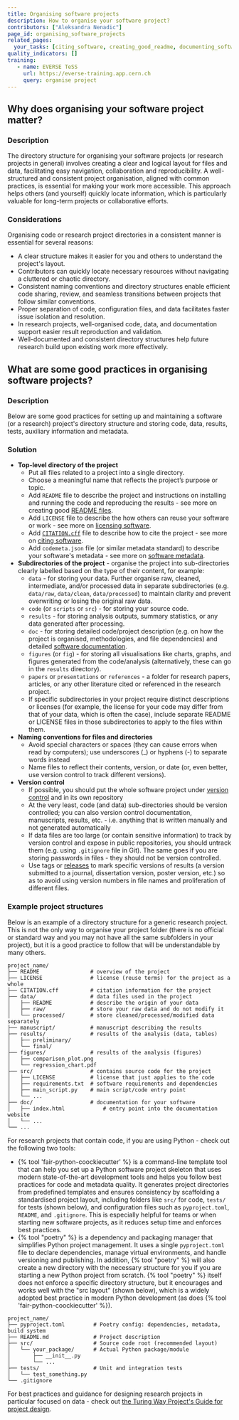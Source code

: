 ```yaml
---
title: Organising software projects
description: How to organise your software project?
contributors: ["Aleksandra Nenadic"]
page_id: organising_software_projects
related_pages:
  your_tasks: [citing_software, creating_good_readme, documenting_software, software_metadata]
quality_indicators: []
training:
   - name: EVERSE TeSS
     url: https://everse-training.app.cern.ch
     query: organise project
---
```


## Why does organising your software project matter?

### Description

The directory structure for organising your software projects (or research projects in general) 
involves creating a clear and logical layout for files and data, facilitating easy navigation, collaboration and reproducibility.
A well-structured and consistent project organisation, aligned with common practices, is essential for making your work more accessible. 
This approach helps others (and yourself) quickly locate information, which is particularly valuable for long-term projects or collaborative efforts.

### Considerations

Organising code or research project directories in a consistent manner is essential for several reasons:

- A clear structure makes it easier for you and others to understand the project's layout.
- Contributors can quickly locate necessary resources without navigating a cluttered or chaotic directory.
- Consistent naming conventions and directory structures enable efficient code sharing, review, and seamless transitions between projects that follow similar conventions.
- Proper separation of code, configuration files, and data facilitates faster issue isolation and resolution.
- In research projects, well-organised code, data, and documentation support easier result reproduction and validation.
- Well-documented and consistent directory structures help future research build upon existing work more effectively.

## What are some good practices in organising software projects?

### Description 
Below are some good practices for setting up and maintaining a software (or a research) project's directory structure and storing
code, data, results, tests, auxiliary information and metadata.

### Solution

- **Top-level directory of the project**
  - Put all files related to a project into a single directory. 
  - Choose a meaningful name that reflects the project’s purpose or topic.
  - Add `README` file to describe the project and instructions on installing and running the code and reproducing the results - see more on creating good [README files][creating_good_readme].
  - Add `LICENSE` file to describe the how others can reuse your software or work - see more on [licensing software][licensing_software].
  - Add [`CITATION.cff`][cff] file to describe how to cite the project - see more on [citing software][citing_software].
  - Add `codemeta.json` file (or similar metadata standard) to describe your software's metadata - see more on [software metadata][software_metadata].
- **Subdirectories of the project** - organise the project into sub-directories clearly labelled based on the type of their content, for example:
  - `data` - for storing your data. Further organise raw, cleaned, intermediate, and/or processed data in separate subdirectories (e.g. `data/raw`, `data/clean`, `data/processed`) to maintain clarity and prevent overwriting or losing the original raw data. 
  - `code` (or `scripts` or `src`) - for storing your source code.
  - `results` - for storing analysis outputs, summary statistics, or any data generated after processing.
  - `doc` - for storing detailed code/project description (e.g. on how the project is organised, methodologies, and file dependencies) and detailed [software documentation][software_documentation].
  - `figures` (or `fig`) - for storing all visualisations like charts, graphs, and figures generated from the code/analysis (alternatively, these can go in the `results` directory).
  - `papers` or `presentations` or `references` - a folder for research papers, articles, or any other literature cited or referenced in the research project.
  - If specific subdirectories in your project require distinct descriptions or licenses (for example, the license for your code may differ from that of your data, which is often the case), include separate README or LICENSE files in those subdirectories to apply to the files within them.
- **Naming conventions for files and directories**
  - Avoid special characters or spaces (they can cause errors when read by computers); use underscores (_) or hyphens (-) to separate words instead
  - Name files to reflect their contents, version, or date (or, even better, use version control to track different versions).
- **Version control**
  - If possible, you should put the whole software project under [version control][version_control] and in its own repository
  - At the very least, code (and data) sub-directories should be version controlled; you can also version control documentation, manuscripts, results, etc. - i.e. anything that is written manually and not generated automatically
  - If data files are too large (or contain sensitive information) to track by version control and expose in public repositories, you should untrack them (e.g. using `.gitignore` file in Git). The same goes if you are storing passwords in files - they should not be version controlled.
  - Use tags or [releases][releasing_code] to mark specific versions of results (a version submitted to a journal, dissertation version, poster version, etc.) so as to avoid using version numbers in file names and proliferation of different files.

### Example project structures

Below is an example of a directory structure for a generic research project. This is not the only way to organise your project folder (there is no official or standard way and you may not have 
all the same subfolders in your project), but it is a good practice to follow that will be understandable by many others.

```
project_name/
├── README                # overview of the project
├── LICENSE               # license (reuse terms) for the project as a whole
├── CITATION.cff          # citation information for the project
├── data/                 # data files used in the project
│   ├── README            # describe the origin of your data
│   ├── raw/              # store your raw data and do not modify it
│   └── processed/        # store cleaned/processed/modified data separately 
├── manuscript/           # manuscript describing the results
├── results/              # results of the analysis (data, tables)  
│   ├── preliminary/
│   └── final/
├── figures/              # results of the analysis (figures)
│   ├── comparison_plot.png
│   └── regression_chart.pdf
├── src/                  # contains source code for the project
│   ├── LICENSE           # license that just applies to the code
│   ├── requirements.txt  # software requirements and dependencies
│   ├── main_script.py    # main script/code entry point
│   └── ...
├── doc/                  # documentation for your software
│   ├── index.html            # entry point into the documentation website    
│   └── ...
└── ...
```

For research projects that contain code, if you are using Python - check out the following two tools:

- {% tool 'fair-python-coockiecutter' %} is a command-line template tool that can help you set up a Python software project skeleton that uses modern state-of-the-art development tools and helps you follow best practices for code and metadata quality. It generates project directories from predefined templates and ensures consistency by scaffolding a standardised project layout, including folders like `src/` for code, `tests/` for tests (shown below), and configuration files such as `pyproject.toml`, `README`, and `.gitignore`. This is especially helpful for teams or when starting new software projects, as it reduces setup time and enforces best practices.
-  {% tool "poetry" %} is a dependency and packaging manager that simplifies Python project management. It uses a single `pyproject.toml` file to declare dependencies, manage virtual environments, and handle versioning and publishing.
In addition, {% tool "poetry" %} will also create a new directory with the necessary structure for you if you are starting a new Python project from scratch.
{% tool "poetry" %} itself does not enforce a specific directory structure, but it encourages and works well with the "src layout" (shown below), which is a widely adopted best practice in modern Python development (as does {% tool 'fair-python-coockiecutter' %}).

```
project_name/
├── pyproject.toml         # Poetry config: dependencies, metadata, build system
├── README.md              # Project description
├── src/                   # Source code root (recommended layout)
│   └── your_package/      # Actual Python package/module
│       ├── __init__.py
│       └── ...
├── tests/                 # Unit and integration tests
│   └── test_something.py
└── .gitignore
```

For best practices and guidance for designing research projects in particular focused on data - check out [the Turing Way Project's Guide for project design][turing-project-design]. 

[creating_good_readme]: ./creating_good_readme
[licensing_software]: ./licensing_software
[releasing_code]: ./releasing_software
[software_documentation]: ./documenting_software
[version_control]: ./using_version_control
[software_metadata]: ./software_metadata
[cff]: https://citation-file-format.github.io/
[citing_software]: ./citing_software
[turing-project-design]: https://book.the-turing-way.org/project-design/pd-design-overview/project-repo/project-repo-advanced
[directory-structure-poetry]: https://medium.com/@sjalexandre/python-tutorial-managing-projects-with-poetry-cd2deab72697
